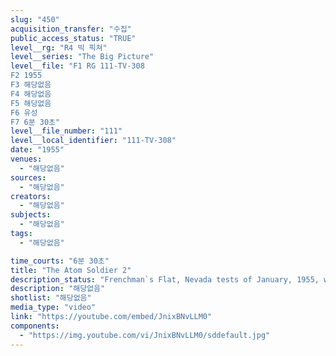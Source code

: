 ```yaml
---
slug: "450"
acquisition_transfer: "수집"
public_access_status: "TRUE"
level__rg: "R4 빅 픽쳐"
level__series: "The Big Picture"
level__file: "F1 RG 111-TV-308
F2 1955
F3 해당없음
F4 해당없음
F5 해당없음
F6 유성
F7 6분 30초"
level__file_number: "111"
level__local_identifier: "111-TV-308"
date: "1955"
venues: 
  - "해당없음"
sources: 
  - "해당없음"
creators: 
  - "해당없음"
subjects: 
  - "해당없음"
tags: 
  - "해당없음"

time_courts: "6분 30초"
title: "The Atom Soldier 2"
description_status: "Frenchman`s Flat, Nevada tests of January, 1955, where thousands of soldiers establish the proper coordination between the foot soldier and the atomic explosion."
description: "해당없음"
shotlist: "해당없음"
media_type: "video"
link: "https://youtube.com/embed/JnixBNvLLM0"
components: 
  - "https://img.youtube.com/vi/JnixBNvLLM0/sddefault.jpg"
---
```

